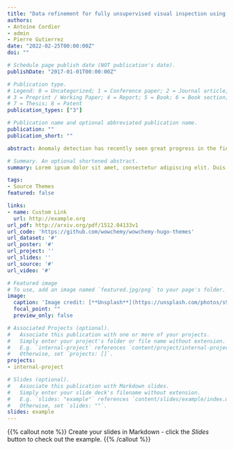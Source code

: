 ```yaml
---
title: "Data refinement for fully unsupervised visual inspection using pre-trained networks"
authors:
- Antoine Cordier
- admin
- Pierre Gutierrez
date: "2022-02-25T00:00:00Z"
doi: ""

# Schedule page publish date (NOT publication's date).
publishDate: "2017-01-01T00:00:00Z"

# Publication type.
# Legend: 0 = Uncategorized; 1 = Conference paper; 2 = Journal article;
# 3 = Preprint / Working Paper; 4 = Report; 5 = Book; 6 = Book section;
# 7 = Thesis; 8 = Patent
publication_types: ["3"]

# Publication name and optional abbreviated publication name.
publication: ""
publication_short: ""

abstract: Anomaly detection has recently seen great progress in the field of visual inspection. More specifically, the use of classical outlier detection techniques on features extracted by deep pre-trained neural networks have been shown to deliver remarkable performances on the MVTec Anomaly Detection (MVTec AD) dataset. However, like most other anomaly detection strategies, these pre-trained methods assume all training data to be normal. As a consequence, they cannot be considered as fully unsupervised. There exists to our knowledge no work studying these pre-trained methods under fully unsupervised setting. In this work, we first assess the robustness of these pre-trained methods to fully unsupervised context, using polluted training sets (i.e. containing defective samples), and show that these methods are more robust to pollution compared to methods such as CutPaste. We then propose SROC, a Simple Refinement strategy for One Class classification. SROC enables to remove most of the polluted images from the training set, and to recover some of the lost AUC. We further show that our simple heuristic competes with, and even outperforms much more complex strategies from the existing literature.

# Summary. An optional shortened abstract.
summary: Lorem ipsum dolor sit amet, consectetur adipiscing elit. Duis posuere tellus ac convallis placerat. Proin tincidunt magna sed ex sollicitudin condimentum.

tags:
- Source Themes
featured: false

links:
- name: Custom Link
  url: http://example.org
url_pdf: http://arxiv.org/pdf/1512.04133v1
url_code: 'https://github.com/wowchemy/wowchemy-hugo-themes'
url_dataset: '#'
url_poster: '#'
url_project: ''
url_slides: ''
url_source: '#'
url_video: '#'

# Featured image
# To use, add an image named `featured.jpg/png` to your page's folder. 
image:
  caption: 'Image credit: [**Unsplash**](https://unsplash.com/photos/s9CC2SKySJM)'
  focal_point: ""
  preview_only: false

# Associated Projects (optional).
#   Associate this publication with one or more of your projects.
#   Simply enter your project's folder or file name without extension.
#   E.g. `internal-project` references `content/project/internal-project/index.md`.
#   Otherwise, set `projects: []`.
projects:
- internal-project

# Slides (optional).
#   Associate this publication with Markdown slides.
#   Simply enter your slide deck's filename without extension.
#   E.g. `slides: "example"` references `content/slides/example/index.md`.
#   Otherwise, set `slides: ""`.
slides: example
---
```


{{% callout note %}}
Create your slides in Markdown - click the *Slides* button to check out the example.
{{% /callout %}}

<!-- Supplementary notes can be added here, including [code, math, and images](https://wowchemy.com/docs/writing-markdown-latex/). -->
